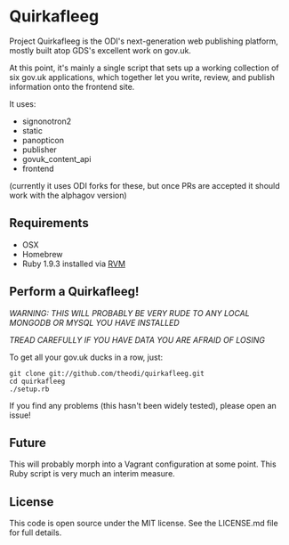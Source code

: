 Quirkafleeg
===========

Project Quirkafleeg is the ODI's next-generation web publishing platform, mostly built 
atop GDS's excellent work on gov.uk.

At this point, it's mainly a single script that sets up a working collection of six gov.uk
applications, which together let you write, review, and publish information onto the frontend
site.

It uses:

* signonotron2
* static
* panopticon
* publisher
* govuk_content_api
* frontend

(currently it uses ODI forks for these, but once PRs are accepted it should work with the alphagov version)

Requirements
------------

* OSX
* Homebrew
* Ruby 1.9.3 installed via [RVM](http://rvm.io)

Perform a Quirkafleeg!
----------------------

*WARNING: THIS WILL PROBABLY BE VERY RUDE TO ANY LOCAL MONGODB OR MYSQL YOU HAVE INSTALLED*

*TREAD CAREFULLY IF YOU HAVE DATA YOU ARE AFRAID OF LOSING*

To get all your gov.uk ducks in a row, just:

```
git clone git://github.com/theodi/quirkafleeg.git
cd quirkafleeg
./setup.rb
```

If you find any problems (this hasn't been widely tested), please open an issue!

Future
------

This will probably morph into a Vagrant configuration at some point. This Ruby script is very much an interim measure.

License
-------

This code is open source under the MIT license. See the LICENSE.md file for full details.
